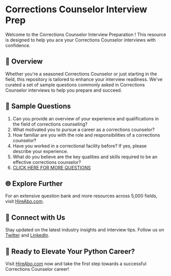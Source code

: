 # Corrections Counselor Interview Prep

Welcome to the Corrections Counselor Interview Preparation ! This resource is designed to help you ace your Corrections Counselor interviews with confidence.

## 🚀 Overview

Whether you're a seasoned Corrections Counselor or just starting in the field, this repository is tailored to enhance your interview readiness. We've curated a set of sample questions commonly asked in Corrections Counselor interviews to help you prepare and succeed.

## 📝 Sample Questions

1. Can you provide an overview of your experience and qualifications in the field of corrections counseling?
2. What motivated you to pursue a career as a corrections counselor?
3. How familiar are you with the role and responsibilities of a corrections counselor?
4. Have you worked in a correctional facility before? If yes, please describe your experience.
5. What do you believe are the key qualities and skills required to be an effective corrections counselor?
6. [CLICK HERE FOR MORE QUESTIONS](https://hireabo.com/job/9_1_33/Corrections%20Counselor)

## 🌐 Explore Further

For an extensive question bank and more resources across 5,000 fields, visit [HireAbo.com](https://www.hireabo.com).

## 📱 Connect with Us

Stay updated on the latest industry insights and interview tips. Follow us on [Twitter](https://twitter.com/hireabo) and [LinkedIn](https://www.linkedin.com/in/hire-abo-3609972a8/).

## 🚀 Ready to Elevate Your Python Career?

Visit [HireAbo.com](https://www.hireabo.com) now and take the first step towards a successful Corrections Counselor career!